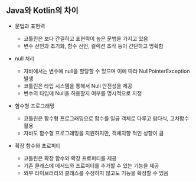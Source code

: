 
## Java와 Kotlin의 차이

- 문법과 표현력
  - 코틀린은 보다 간결하고 표현력이 높은 문법을 가지고 있음
  - 변수 선언과 초기화, 함수 선언, 컬렉션 조작 등이 간단하고 명확함

- null 처리
  - 자바에서는 변수에 null을 할당할 수 있으며 이에 따라 NullPointerException 발생
  - 코틀린은 타입 시스템을 통해서 Null 안전성을 제공
  - 변수의 타입에 Null을 허용할지 여부를 명시적으로 지정

- 함수형 프로그래밍
  - 코틀린은 함수형 프로그래밍으로 함수를 일급 객체로 다루고 람다식, 고차함수 활용
  - 자바도 함수형 프로그래밍을 지원하지만, 객체지향 적인 성향이 큼

- 확장 함수와 프로퍼티
  - 코틀린은 확장 함수와 확장 프로퍼티를 제공 
  - 기존 클래스에 메서드와 프로퍼티를 추가할 수 있는 기능을 제공
  - 외부 라이브러리의 클래스를 수정하지 않고도 기능을 확장할 수 있음 